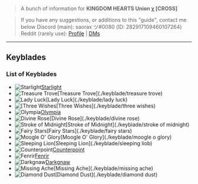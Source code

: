 <title>KHUx Stuff</title>

>A bunch of information for **KINGDOM HEARTS Union χ [CROSS]**

>If you have any suggestions, or additions to this "guide", contact me below
>Discord (main): saorax ツ#0080 (ID: 282917109460107264)
>Reddit (rarely use): [Profile](http://www.reddit.com/user/saorax) | [DMs](https://www.reddit.com/message/compose/?to=saorax)

---

## Keyblades

### List of Keyblades
- ![](http://saorax.me/khux/images/starlight%20icon.png "Starlight")[Starlight](./keyblade/starlight)
- ![](http://saorax.me/khux/images/treasure%20trove%20icon.png "Treasure Trove")[Treasure Trove](./keyblade/treasure trove)
- ![](http://saorax.me/khux/images/lady%20luck%20icon.png "Lady Luck")[Lady Luck](./keyblade/lady luck)
- ![](http://saorax.me/khux/images/three%20wishes%20icon.png "[Three Wishes")[Three Wishes](./keyblade/three wishes)
- ![](http://saorax.me/khux/images/olympia%20icon.png "Olympia")[Olympia](./keyblade/olympia)
- ![](http://saorax.me/khux/images/divine%20rose%20icon.png "Divine Rose")[Divine Rose](./keyblade/divine rose)
- ![](http://saorax.me/khux/images/som%20icon.png "Stroke of Midnight")[Stroke of Midnight](./keyblade/stroke of midnight)
- ![](http://saorax.me/khux/images/fairy%20stars%20icon.png "Fairy Stars")[Fairy Stars](./keyblade/fairy stars)
- ![](http://saorax.me/khux/images/mog%20icon.png "Moogle O' Glory")[Moogle O' Glory](./keyblade/moogle o glory)
- ![](http://saorax.me/khux/images/sleeping%20lion%20icon.png "Sleeping Lion")[Sleeping Lion](./keyblade/sleeping liob)
- ![](http://saorax.me/khux/images/counterpoint%20icon.png "Counterpoint")[Counterpoint](./keyblade/counterpoint)
- ![](http://saorax.me/khux/images/fenrir%20icon.png "Fenrir")[Fenrir](./keyblade/femrir)
- ![](http://saorax.me/khux/images/darkgnaw%20icon.png "Darkgnaw")[Darkgnaw](./keyblade/darkgmaw)
- ![](http://saorax.me/khux/images/missing%20ache%20icon.png "Missing Ache")[Missing Ache](./keyblade/missing ache)
- ![](http://saorax.me/khux/images/diamond%20dust%20icon.png "Diamond Dust")[Diamond Dust](./keyblade/diamond dust)

